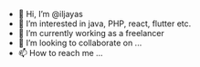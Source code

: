 - 👋 Hi, I’m @iljayas
- 👀 I’m interested in java, PHP, react, flutter etc. 
- 🌱 I’m currently working as a freelancer 
- 💞️ I’m looking to collaborate on ...
- 📫 How to reach me ...

<!---
iljayas/iljayas is a ✨ special ✨ repository because its `README.md` (this file) appears on your GitHub profile.
You can click the Preview link to take a look at your changes.
--->
